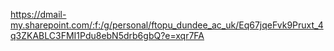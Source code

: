 https://dmail-my.sharepoint.com/:f:/g/personal/ftopu_dundee_ac_uk/Eq67jqeFvk9Pruxt_4q3ZKABLC3FMI1Pdu8ebN5drb6gbQ?e=xqr7FA
